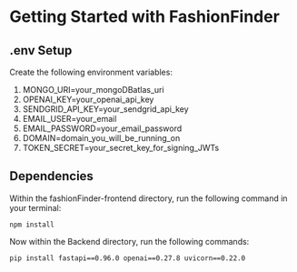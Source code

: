 # Getting Started with FashionFinder

## .env Setup

Create the following environment variables:

1. MONGO_URI=your_mongoDBatlas_uri
2. OPENAI_KEY=your_openai_api_key
3. SENDGRID_API_KEY=your_sendgrid_api_key
4. EMAIL_USER=your_email
5. EMAIL_PASSWORD=your_email_password
6. DOMAIN=domain_you_will_be_running_on
7. TOKEN_SECRET=your_secret_key_for_signing_JWTs

## Dependencies

Within the fashionFinder-frontend directory, run the following command in your terminal:

```plaintext
npm install
```

Now within the Backend directory, run the following commands:
```plaintext
pip install fastapi==0.96.0 openai==0.27.8 uvicorn==0.22.0
```
